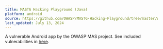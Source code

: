 ```yaml
---
title: MASTG Hacking Playground (Java)
platform: android
source: https://github.com/OWASP/MASTG-Hacking-Playground/tree/master/Android/MASTG-Android-Java-App
last_updated: July 13, 2024
---
```


A vulnerable Android app by the OWASP MAS project. See included vulnerabilities in [here](https://github.com/OWASP/MASTG-Hacking-Playground/wiki/Android-App).
